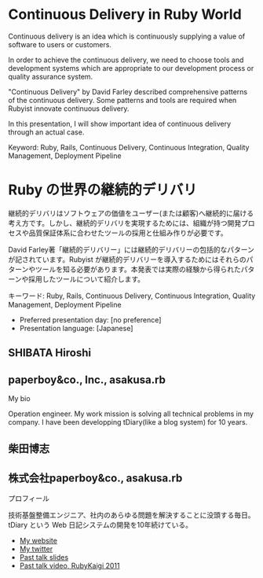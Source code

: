 # Continuous Delivery in Ruby World

Continuous delivery is an idea which is continuously supplying a value of software to users or customers.

In order to achieve the continuous delivery, we need to choose tools and development systems which are appropriate to our development process or quality assurance system.

"Continuous Delivery" by David Farley described comprehensive patterns of the continuous delivery. Some patterns and tools are required when Rubyist innovate continuous delivery. 

In this presentation, I will show important idea of continuous delivery through an actual case. 

Keyword: Ruby, Rails, Continuous Delivery, Continuous Integration, Quality Management, Deployment Pipeline

# Ruby の世界の継続的デリバリ

継続的デリバリはソフトウェアの価値をユーザー(または顧客)へ継続的に届ける考え方です。しかし、継続的デリバリを実現するためには、組織が持つ開発プロセスや品質保証体系に合わせたツールの採用と仕組み作りが必要です。

David Farley著「継続的デリバリー」には継続的デリバリーの包括的なパターンが記されています。Rubyist が継続的デリバリーを導入するためにはそれらのパターンやツールを知る必要があります。本発表では実際の経験から得られたパターンや採用したツールについて紹介します。

キーワード: Ruby, Rails, Continuous Delivery, Continuous Integration, Quality Management, Deployment Pipeline

- Preferred presentation day: [no preference]
- Presentation language: [Japanese]

## SHIBATA Hiroshi

## paperboy&co., Inc., asakusa.rb

My bio

Operation engineer. My work mission is solving all technical problems in my company. I have been developping tDiary(like a blog system) for 10 years.

## 柴田博志

## 株式会社paperboy&co., asakusa.rb

プロフィール

技術基盤整備エンジニア、社内のあらゆる問題を解決することに没頭する毎日。tDiary という Web 日記システムの開発を10年続けている。

- [My website](http://www.hsbt.org)
- [My twitter](https://twitter.com/#!/hsbt)
- [Past talk slides](http://speakerdeck.com/u/hsbt)
- [Past talk video, RubyKaigi 2011](http://vimeo.com/channels/rubykaigi2011/26601980)
